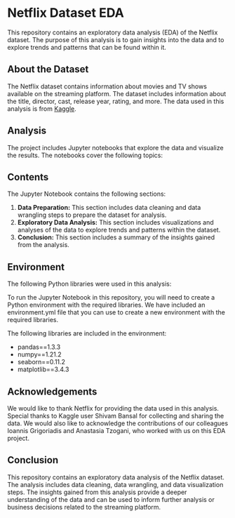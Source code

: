 # Netflix Dataset EDA
This repository contains an exploratory data analysis (EDA) of the Netflix dataset. The purpose of this analysis is to gain insights into the data and to explore trends and patterns that can be found within it.
## About the Dataset
The Netflix dataset contains information about movies and TV shows available on the streaming platform. The dataset includes information about the title, director, cast, release year, rating, and more. The data used in this analysis is from [Kaggle](https://www.kaggle.com/shivamb/netflix-shows).
## Analysis
The project includes Jupyter notebooks that explore the data and visualize the results. The notebooks cover the following topics:
## Contents
The Jupyter Notebook contains the following sections:

1. **Data Preparation:** This section includes data cleaning and data wrangling steps to prepare the dataset for analysis.
2. **Exploratory Data Analysis:** This section includes visualizations and analyses of the data to explore trends and patterns within the dataset.
3. **Conclusion:** This section includes a summary of the insights gained from the analysis.
## Environment
The following Python libraries were used in this analysis:

To run the Jupyter Notebook in this repository, you will need to create a Python environment with the required libraries. We have included an environment.yml file that you can use to create a new environment with the required libraries.

The following libraries are included in the environment:

- pandas==1.3.3
- numpy==1.21.2
- seaborn==0.11.2
- matplotlib==3.4.3
## Acknowledgements
We would like to thank Netflix for providing the data used in this analysis. Special thanks to Kaggle user Shivam Bansal for collecting and sharing the data. We would also like to acknowledge the contributions of our colleagues Ioannis Grigoriadis and Anastasia Tzogani, who worked with us on this EDA project.
## Conclusion
This repository contains an exploratory data analysis of the Netflix dataset. The analysis includes data cleaning, data wrangling, and data visualization steps. The insights gained from this analysis provide a deeper understanding of the data and can be used to inform further analysis or business decisions related to the streaming platform.
